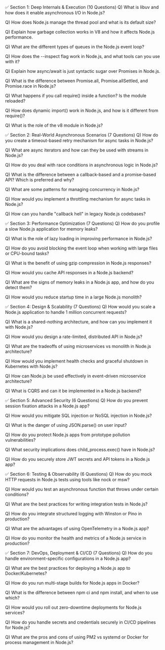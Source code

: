 ✅ Section 1: Deep Internals & Execution (10 Questions)
Q) What is libuv and how does it enable asynchronous I/O in Node.js?

Q) How does Node.js manage the thread pool and what is its default size?

Q) Explain how garbage collection works in V8 and how it affects Node.js performance.

Q) What are the different types of queues in the Node.js event loop?

Q) How does the --inspect flag work in Node.js, and what tools can you use with it?

Q) Explain how async/await is just syntactic sugar over Promises in Node.js.

Q) What is the difference between Promise.all, Promise.allSettled, and Promise.race in Node.js?

Q) What happens if you call require() inside a function? Is the module reloaded?

Q) How does dynamic import() work in Node.js, and how is it different from require()?

Q) What is the role of the v8 module in Node.js?

✅ Section 2: Real-World Asynchronous Scenarios (7 Questions)
Q) How do you create a timeout-based retry mechanism for async tasks in Node.js?

Q) What are async iterators and how can they be used with streams in Node.js?

Q) How do you deal with race conditions in asynchronous logic in Node.js?

Q) What is the difference between a callback-based and a promise-based API? Which is preferred and why?

Q) What are some patterns for managing concurrency in Node.js?

Q) How would you implement a throttling mechanism for async tasks in Node.js?

Q) How can you handle "callback hell" in legacy Node.js codebases?

✅ Section 3: Performance Optimization (7 Questions)
Q) How do you profile a slow Node.js application for memory leaks?

Q) What is the role of lazy loading in improving performance in Node.js?

Q) How do you avoid blocking the event loop when working with large files or CPU-bound tasks?

Q) What is the benefit of using gzip compression in Node.js responses?

Q) How would you cache API responses in a Node.js backend?

Q) What are the signs of memory leaks in a Node.js app, and how do you detect them?

Q) How would you reduce startup time in a large Node.js monolith?

✅ Section 4: Design & Scalability (7 Questions)
Q) How would you scale a Node.js application to handle 1 million concurrent requests?

Q) What is a shared-nothing architecture, and how can you implement it with Node.js?

Q) How would you design a rate-limited, distributed API in Node.js?

Q) What are the tradeoffs of using microservices vs monolith in Node.js architecture?

Q) How would you implement health checks and graceful shutdown in Kubernetes with Node.js?

Q) How can Node.js be used effectively in event-driven microservice architecture?

Q) What is CQRS and can it be implemented in a Node.js backend?

✅ Section 5: Advanced Security (6 Questions)
Q) How do you prevent session fixation attacks in a Node.js app?

Q) How would you mitigate SQL injection or NoSQL injection in Node.js?

Q) What is the danger of using JSON.parse() on user input?

Q) How do you protect Node.js apps from prototype pollution vulnerabilities?

Q) What security implications does child_process.exec() have in Node.js?

Q) How do you securely store JWT secrets and API tokens in a Node.js app?

✅ Section 6: Testing & Observability (6 Questions)
Q) How do you mock HTTP requests in Node.js tests using tools like nock or msw?

Q) How would you test an asynchronous function that throws under certain conditions?

Q) What are the best practices for writing integration tests in Node.js?

Q) How do you integrate structured logging with Winston or Pino in production?

Q) What are the advantages of using OpenTelemetry in a Node.js app?

Q) How do you monitor the health and metrics of a Node.js service in production?

✅ Section 7: DevOps, Deployment & CI/CD (7 Questions)
Q) How do you handle environment-specific configurations in a Node.js app?

Q) What are the best practices for deploying a Node.js app to Docker/Kubernetes?

Q) How do you run multi-stage builds for Node.js apps in Docker?

Q) What is the difference between npm ci and npm install, and when to use which?

Q) How would you roll out zero-downtime deployments for Node.js services?

Q) How do you handle secrets and credentials securely in CI/CD pipelines for Node.js?

Q) What are the pros and cons of using PM2 vs systemd or Docker for process management in Node.js?